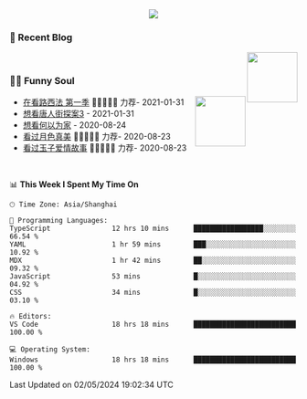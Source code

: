 <div align="center">
  <!-- dynamic typing effect 动态打字效果 -->
  <div>
    <img src="https://readme-typing-svg.demolab.com?font=Fira+Code&pause=10000&color=F76194&random=false&width=500&lines=You+make+your+own+opportunities.;Every+single+day+counts&center=true" />
  </div>
</div>

### 📃 Recent Blog
        
<img align="right" width="88" src="https://cdn.jsdelivr.net/gh/LJJbyZJU/LJJbyZJU/assets/images/astronaut.png" />
      
<!-- START_SECTION:blog -->

<!-- END_SECTION:blog -->
      
<!-- for beauty 留个空行好看点 -->
<div>&nbsp;</div>
      
### 🤾‍♂️ Funny Soul
      
<img align="right" width="88" src="https://cdn.jsdelivr.net/gh/sun0225SUN/sun0225SUN/assets/images/artist.png" />
      
<!-- START_SECTION:douban -->
* <a href='http://movie.douban.com/subject/26385614/' target='_blank'>在看路西法 第一季</a> 🌟🌟🌟🌟🌟 力荐- 2021-01-31
* <a href='http://movie.douban.com/subject/27619748/' target='_blank'>想看唐人街探案3</a> - 2021-01-31
* <a href='http://movie.douban.com/subject/30170448/' target='_blank'>想看何以为家</a> - 2020-08-24
* <a href='http://movie.douban.com/subject/26963810/' target='_blank'>看过月色真美</a> 🌟🌟🌟🌟🌟 力荐- 2020-08-23
* <a href='http://movie.douban.com/subject/25796222/' target='_blank'>看过玉子爱情故事</a> 🌟🌟🌟🌟🌟 力荐- 2020-08-23
<!-- END_SECTION:douban -->
      
<!-- for beauty 留个空行好看点 -->
<div>&nbsp;</div>

<!--START_SECTION:waka-->
📊 **This Week I Spent My Time On** 

```text
🕑︎ Time Zone: Asia/Shanghai

💬 Programming Languages: 
TypeScript               12 hrs 10 mins      █████████████████░░░░░░░░   66.54 % 
YAML                     1 hr 59 mins        ███░░░░░░░░░░░░░░░░░░░░░░   10.92 % 
MDX                      1 hr 42 mins        ██░░░░░░░░░░░░░░░░░░░░░░░   09.32 % 
JavaScript               53 mins             █░░░░░░░░░░░░░░░░░░░░░░░░   04.92 % 
CSS                      34 mins             █░░░░░░░░░░░░░░░░░░░░░░░░   03.10 % 

🔥 Editors: 
VS Code                  18 hrs 18 mins      █████████████████████████   100.00 % 

💻 Operating System: 
Windows                  18 hrs 18 mins      █████████████████████████   100.00 % 
```


 Last Updated on 02/05/2024 19:02:34 UTC
<!--END_SECTION:waka-->
